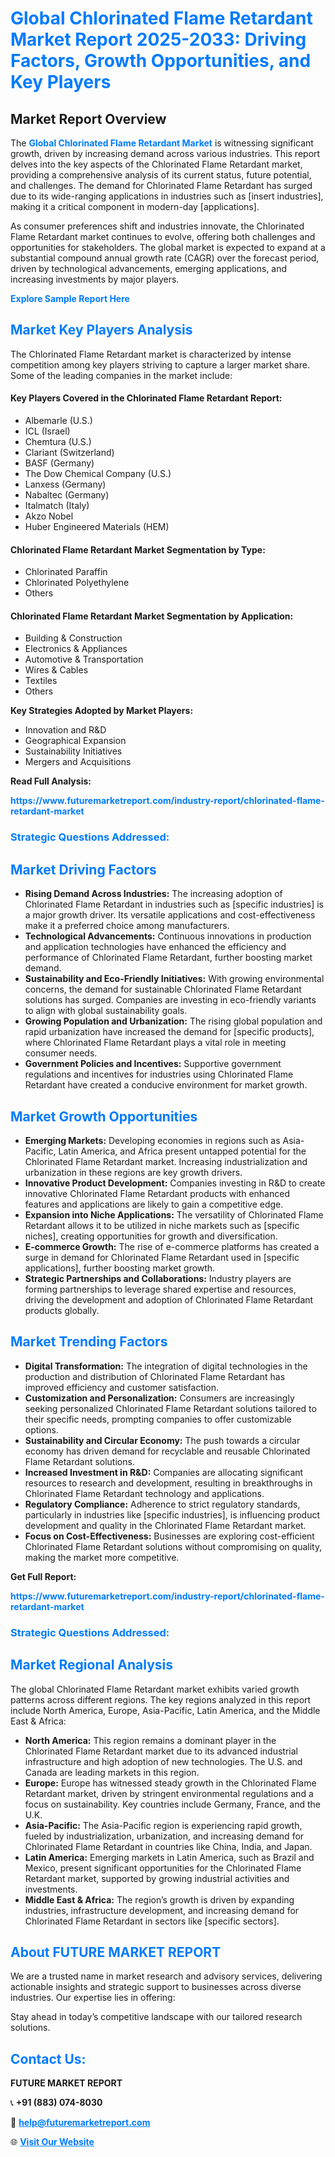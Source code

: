 <h1 style="color: #007BFF;">Global Chlorinated Flame Retardant Market Report 2025-2033: Driving Factors, Growth Opportunities, and Key Players</h1>

<section id="overview">
<h2>Market Report Overview</h2>
<p>The <a href="https://www.futuremarketreport.com/industry-report/chlorinated-flame-retardant-market" style="color: #007BFF; text-decoration: none;"><strong>Global Chlorinated Flame Retardant Market</strong></a> is witnessing significant growth, driven by increasing demand across various industries. This report delves into the key aspects of the Chlorinated Flame Retardant market, providing a comprehensive analysis of its current status, future potential, and challenges. The demand for Chlorinated Flame Retardant has surged due to its wide-ranging applications in industries such as [insert industries], making it a critical component in modern-day [applications].</p>
<p>As consumer preferences shift and industries innovate, the Chlorinated Flame Retardant market continues to evolve, offering both challenges and opportunities for stakeholders. The global market is expected to expand at a substantial compound annual growth rate (CAGR) over the forecast period, driven by technological advancements, emerging applications, and increasing investments by major players.</p>
</section>

<section id="overview">
<p><a href="https://www.futuremarketreport.com/request-sample/reportId=102131" style="color: #007BFF; text-decoration: none;"><strong>Explore Sample Report Here</strong></a></p>
</section>

<section id="key-players">
<h2 style="color: #007BFF;">Market Key Players Analysis</h2>
<p>The Chlorinated Flame Retardant market is characterized by intense competition among key players striving to capture a larger market share. Some of the leading companies in the market include:</p>
<h4>Key Players Covered in the Chlorinated Flame Retardant Report:</h4>
<ul><li>Albemarle (U.S.)</li><li>ICL (Israel)</li><li>Chemtura (U.S.)</li><li>Clariant (Switzerland)</li><li>BASF (Germany)</li><li>The Dow Chemical Company (U.S.)</li><li>Lanxess (Germany)</li><li>Nabaltec (Germany)</li><li>Italmatch (Italy)</li><li>Akzo Nobel</li><li>Huber Engineered Materials (HEM)</li></ul>
<h4>Chlorinated Flame Retardant Market Segmentation by Type:</h4>
<ul><li>Chlorinated Paraffin</li><li>Chlorinated Polyethylene</li><li>Others</li></ul>

<h4>Chlorinated Flame Retardant Market Segmentation by Application:</h4>
<ul><li>Building &amp; Construction</li><li>Electronics &amp; Appliances</li><li>Automotive &amp; Transportation</li><li>Wires &amp; Cables</li><li>Textiles</li><li>Others</li></ul>
<p><strong>Key Strategies Adopted by Market Players:</strong></p>
<ul>
<li>Innovation and R&D</li>
<li>Geographical Expansion</li>
<li>Sustainability Initiatives</li>
<li>Mergers and Acquisitions</li>
</ul>
</section>

<section>
<p><strong>Read Full Analysis: </strong></p><a href="https://www.futuremarketreport.com/industry-report/chlorinated-flame-retardant-market" style="color: #007BFF; text-decoration: none;"><strong>https://www.futuremarketreport.com/industry-report/chlorinated-flame-retardant-market</strong></a>
<h3 style="color: #007BFF;">Strategic Questions Addressed:</h3>
</section>

<section id="driving-factors">
<h2 style="color: #007BFF;">Market Driving Factors</h2>
<ul>
<li><strong>Rising Demand Across Industries:</strong> The increasing adoption of Chlorinated Flame Retardant in industries such as [specific industries] is a major growth driver. Its versatile applications and cost-effectiveness make it a preferred choice among manufacturers.</li>
<li><strong>Technological Advancements:</strong> Continuous innovations in production and application technologies have enhanced the efficiency and performance of Chlorinated Flame Retardant, further boosting market demand.</li>
<li><strong>Sustainability and Eco-Friendly Initiatives:</strong> With growing environmental concerns, the demand for sustainable Chlorinated Flame Retardant solutions has surged. Companies are investing in eco-friendly variants to align with global sustainability goals.</li>
<li><strong>Growing Population and Urbanization:</strong> The rising global population and rapid urbanization have increased the demand for [specific products], where Chlorinated Flame Retardant plays a vital role in meeting consumer needs.</li>
<li><strong>Government Policies and Incentives:</strong> Supportive government regulations and incentives for industries using Chlorinated Flame Retardant have created a conducive environment for market growth.</li>
</ul>
</section>

<section id="growth-opportunities">
<h2 style="color: #007BFF;">Market Growth Opportunities</h2>
<ul>
<li><strong>Emerging Markets:</strong> Developing economies in regions such as Asia-Pacific, Latin America, and Africa present untapped potential for the Chlorinated Flame Retardant market. Increasing industrialization and urbanization in these regions are key growth drivers.</li>
<li><strong>Innovative Product Development:</strong> Companies investing in R&D to create innovative Chlorinated Flame Retardant products with enhanced features and applications are likely to gain a competitive edge.</li>
<li><strong>Expansion into Niche Applications:</strong> The versatility of Chlorinated Flame Retardant allows it to be utilized in niche markets such as [specific niches], creating opportunities for growth and diversification.</li>
<li><strong>E-commerce Growth:</strong> The rise of e-commerce platforms has created a surge in demand for Chlorinated Flame Retardant used in [specific applications], further boosting market growth.</li>
<li><strong>Strategic Partnerships and Collaborations:</strong> Industry players are forming partnerships to leverage shared expertise and resources, driving the development and adoption of Chlorinated Flame Retardant products globally.</li>
</ul>
</section>

<section id="trending-factors">
<h2 style="color: #007BFF;">Market Trending Factors</h2>
<ul>
<li><strong>Digital Transformation:</strong> The integration of digital technologies in the production and distribution of Chlorinated Flame Retardant has improved efficiency and customer satisfaction.</li>
<li><strong>Customization and Personalization:</strong> Consumers are increasingly seeking personalized Chlorinated Flame Retardant solutions tailored to their specific needs, prompting companies to offer customizable options.</li>
<li><strong>Sustainability and Circular Economy:</strong> The push towards a circular economy has driven demand for recyclable and reusable Chlorinated Flame Retardant solutions.</li>
<li><strong>Increased Investment in R&D:</strong> Companies are allocating significant resources to research and development, resulting in breakthroughs in Chlorinated Flame Retardant technology and applications.</li>
<li><strong>Regulatory Compliance:</strong> Adherence to strict regulatory standards, particularly in industries like [specific industries], is influencing product development and quality in the Chlorinated Flame Retardant market.</li>
<li><strong>Focus on Cost-Effectiveness:</strong> Businesses are exploring cost-efficient Chlorinated Flame Retardant solutions without compromising on quality, making the market more competitive.</li>
</ul>
</section>

<section>
<p><strong>Get Full Report: </strong></p><a href="https://www.futuremarketreport.com/industry-report/chlorinated-flame-retardant-market" style="color: #007BFF; text-decoration: none;"><strong>https://www.futuremarketreport.com/industry-report/chlorinated-flame-retardant-market</strong></a>
<h3 style="color: #007BFF;">Strategic Questions Addressed:</h3>
</section>


<section id="regional-analysis">
<h2 style="color: #007BFF;">Market Regional Analysis</h2>
<p>The global Chlorinated Flame Retardant market exhibits varied growth patterns across different regions. The key regions analyzed in this report include North America, Europe, Asia-Pacific, Latin America, and the Middle East & Africa:</p>
<ul>
<li><strong>North America:</strong> This region remains a dominant player in the Chlorinated Flame Retardant market due to its advanced industrial infrastructure and high adoption of new technologies. The U.S. and Canada are leading markets in this region.</li>
<li><strong>Europe:</strong> Europe has witnessed steady growth in the Chlorinated Flame Retardant market, driven by stringent environmental regulations and a focus on sustainability. Key countries include Germany, France, and the U.K.</li>
<li><strong>Asia-Pacific:</strong> The Asia-Pacific region is experiencing rapid growth, fueled by industrialization, urbanization, and increasing demand for Chlorinated Flame Retardant in countries like China, India, and Japan.</li>
<li><strong>Latin America:</strong> Emerging markets in Latin America, such as Brazil and Mexico, present significant opportunities for the Chlorinated Flame Retardant market, supported by growing industrial activities and investments.</li>
<li><strong>Middle East & Africa:</strong> The region’s growth is driven by expanding industries, infrastructure development, and increasing demand for Chlorinated Flame Retardant in sectors like [specific sectors].</li>
</ul>
</section>

<footer>
<h2 style="color: #007BFF;">About FUTURE MARKET REPORT</h2>
<p>We are a trusted name in market research and advisory services, delivering actionable insights and strategic support to businesses across diverse industries. Our expertise lies in offering:</p>

<p>Stay ahead in today’s competitive landscape with our tailored research solutions.</p>

<h2 style="color: #007BFF;">Contact Us:</h2>
<p><strong>FUTURE MARKET REPORT</strong></p>
<p>📞 <strong>+91 (883) 074-8030</strong></p>
<p>📧 <strong><a href="mailto:help@futuremarketreport.com" style="color: #007BFF;">help@futuremarketreport.com</a></strong></p>
<p>🌐 <strong><a href="https://www.futuremarketreport.com/" style="color: #007BFF;">Visit Our Website</a></strong></p>
</footer>
